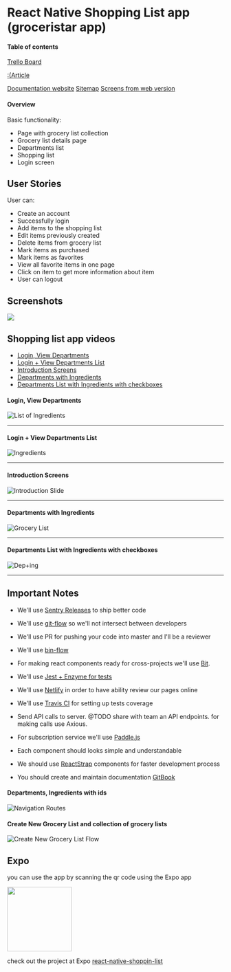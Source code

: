 # React Native Shopping List app (groceristar app)


#### Table of contents
[Trello Board](https://trello.com/b/n2ufANiO/groceristar-app)

[:(Article]()

[Documentation website](https://groceristar.github.io/documentation/)
[Sitemap](https://groceristar.github.io/documentation/docs/gs-sitemap.html)
[Screens from web version](https://groceristar.github.io/documentation/docs/gs-shoplist-screens.html)

#### Overview

Basic functionality:

- Page with grocery list collection
- Grocery list details page
- Departments list
- Shopping list
- Login screen


## User Stories

User can:
* Create an account
* Successfully login
* Add items to the shopping list
* Edit items previously created
* Delete items from grocery list
* Mark items as purchased
* Mark items as favorites
* View all favorite items in one page
* Click on item to get more information about item
* User can logout

## Screenshots

<img src="assets/SC.png">







## Shopping list app videos

- [Login, View Departments](#login-view-departments)
- [Login + View Departments List](#login--view-departments-list)
- [Introduction Screens](#introduction-screens-1)
- [Departments with Ingredients](#departments-with-ingredients)
- [Departments List with Ingredients with checkboxes](#departments-with-ingredients)



#### Login, View Departments
![List of Ingredients](https://github.com/GroceriStar/creative/blob/master/app-video/ingredients-list.gif)

---
#### Login + View Departments List
![Ingredients](https://github.com/GroceriStar/creative/blob/master/app-video/Ingredients.gif)

---
#### Introduction Screens
![Introduction Slide](https://github.com/GroceriStar/creative/blob/master/app-video/introduction-slide.gif)

---
#### Departments with Ingredients
![Grocery List](https://github.com/GroceriStar/creative/blob/master/app-video/grocery-list.gif)

---
#### Departments List with Ingredients with checkboxes
![Dep+ing](https://github.com/GroceriStar/creative/blob/master/app-video/departments-with-ingredients.gif)



---
## Important Notes
- We'll use [Sentry Releases](https://docs.sentry.io/learn/releases/) to ship better code
- We'll use [git-flow](https://www.atlassian.com/git/tutorials/comparing-workflows/gitflow-workflow) so we'll not intersect between developers
- We'll use PR for pushing your code into master and I'll be a reviewer
- We'll use [bin-flow](https://github.com/facebook/flow)
- For making react components ready for cross-projects we'll use [Bit](https://bitsrc.io/).
- We'll use [Jest + Enzyme for tests](https://facebook.github.io/jest/)
- We'll use [Netlify](https://www.netlify.com/) in order to have ability review our pages online
- We'll use [Travis CI](http://travis-ci.org) for setting up tests coverage
- Send API calls to server. @TODO share with team an API endpoints. for making calls use Axious.
- For subscription service we'll use [Paddle.js](https://paddle.com/docs/paddle-js-overlay-checkout/)

- Each component should looks simple and understandable
- We should use [ReactStrap](https://reactstrap.github.io/) components for faster development process
- You should create and maintain documentation [GitBook](https://www.gitbook.com/)



#### Departments, Ingredients with ids
![Navigation Routes](https://github.com/GroceriStar/creative/blob/master/app-video/navigation-routes.gif)


#### Create New Grocery List and collection of grocery lists
![Create New Grocery List Flow](https://github.com/GroceriStar/creative/blob/master/app-video/new-grocery.gif)





## Expo

you can use the app by scanning the qr code using the Expo app

<img src="assets/qr.png" width="150" height="150">

check out the project at Expo [react-native-shoppin-list](https://expo.io/@vineeshvk/react-native-shopping-list)
